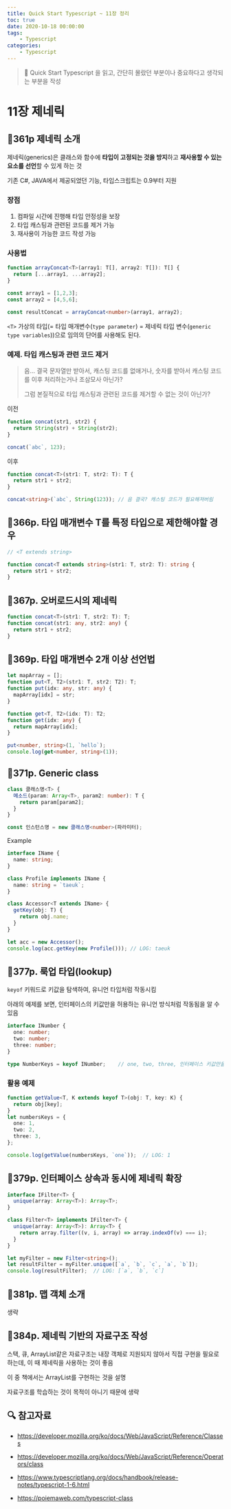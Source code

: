 ```yaml
---
title: Quick Start Typescript ~ 11장 정리
toc: true
date: 2020-10-18 00:00:00
tags: 
    - Typescript
categories: 
    - Typescript
---
```





> 📖 Quick Start Typescript 을 읽고, 간단히 몰랐던 부분이나 중요하다고 생각되는 부분을 작성
>



# 11장 제네릭

##  📝361p 제네릭 소개

제네릭(generics)은 클래스와 함수에 **타입이 고정되는 것을 방지**하고 **재사용할 수 있는 요소를 선언**할 수 있게 하는 것

기존 C#, JAVA에서 제공되었던 기능, 타입스크립트는 0.9부터 지원

### 장점

1. 컴파일 시간에 진행해 타입 안정성을 보장
2. 타입 캐스팅과 관련된 코드를 제거 가능
3. 재사용이 가능한 코드 작성 가능

### 사용법

```typescript
function arrayConcat<T>(array1: T[], array2: T[]): T[] {
  return [...array1, ...array2];
}

const array1 = [1,2,3];
const array2 = [4,5,6];

const resultConcat = arrayConcat<number>(array1, array2);
```

`<T>`  가상의 타입(= 타입 매개변수(`type parameter`) = 제네릭 타입 변수(`generic type variables`))으로 임의의 단어를 사용해도 된다.



### 예제. 타입 캐스팅과 관련 코드 제거

> 음... 결국 문자열만 받아서, 캐스팅 코드를 없애거나, 숫자를 받아서 캐스팅 코드를 이후 처리하는거나 조삼모사 아닌가?
>
> 그럼 본질적으로 타입 캐스팅과 관련된 코드를 제거할 수 없는 것이 아닌가?

이전

```javascript
function concat(str1, str2) {
  return String(str) + String(str2);
}

concat(`abc`, 123);
```

이후

```typescript
function concat<T>(str1: T, str2: T): T {
  return str1 + str2;
}

concat<string>(`abc`, String(123));	// 음 결국? 캐스팅 코드가 필요해져버림
```



## 📝366p. 타입 매개변수 T를 특정 타입으로 제한해야할 경우

```typescript
// <T extends string>

function concat<T extends string>(str1: T, str2: T): string {
  return str1 + str2;
}
```



## 📝367p. 오버로드시의 제네릭

```typescript
function concat<T>(str1: T, str2: T): T;
function concat(str1: any, str2: any) {
  return str1 + str2;
}
```



## 📝369p. 타입 매개변수 2개 이상 선언법

```typescript
let mapArray = [];
function put<T, T2>(str1: T, str2: T2): T;
function put(idx: any, str: any) {
  mapArray[idx] = str;
}

function get<T, T2>(idx: T): T2;
function get(idx: any) {
  return mapArray[idx];
}

put<number, string>(1, `hello`);
console.log(get<number, string>(1));
```



## 📝371p. Generic class

```typescript
class 클래스명<T> {
  메소드(param: Array<T>, param2: number): T {
    return param[param2];
  }
}

const 인스턴스명 = new 클래스명<number>(파라미터);
```

Example

```typescript
interface IName {
  name: string;
}

class Profile implements IName {
  name: string = `taeuk`;
}

class Accessor<T extends IName> {
  getKey(obj: T) {
    return obj.name;
  }
}

let acc = new Accessor();
console.log(acc.getKey(new Profile()));	// LOG: taeuk
```



## 📝377p. 룩업 타입(lookup)

`keyof` 키워드로 키값을 탐색하여, 유니언 타입처럼 작동시킴

아래의 예제를 보면, 인터페이스의 키값만을 허용하는 유니언 방식처럼 작동됨을 알 수 있음

```typescript
interface INumber {
  one: number;
  two: number;
  three: number;
}

type NumberKeys = keyof INumber;	// one, two, three, 인터페이스 키값만을 허용
```

### 활용 예제

```typescript
function getValue<T, K extends keyof T>(obj: T, key: K) {
  return obj[key];
}
let numbersKeys = {
  one: 1,
  two: 2,
  three: 3,
};

console.log(getValue(numbersKeys, `one`));	// LOG: 1
```



## 📝379p. 인터페이스 상속과 동시에 제네릭 확장

```typescript
interface IFilter<T> {
  unique(array: Array<T>): Array<T>;
}

class Filter<T> implements IFilter<T> {
  unique(array: Array<T>): Array<T> {
    return array.filter((v, i, array) => array.indexOf(v) === i);
  }
}

let myFilter = new Filter<string>();
let resultFilter = myFilter.unique([`a`, `b`, `c`, `a`, `b`]);
console.log(resultFilter);	// LOG: [`a`, `b`, `c`]
```



## 📝381p. 맵 객체 소개

생략

## 📝384p. 제네릭 기반의 자료구조 작성

스택, 큐, ArrayList같은 자료구조는 내장 객체로 지원되지 않아서 직접 구현을 필요로 하는데, 이 때 제네릭을 사용하는 것이 좋음

이 중 책에서는 ArrayList를 구현하는 것을 설명

자료구조를 학습하는 것이 목적이 아니기 때문에 생략

## :mag: 참고자료

- https://developer.mozilla.org/ko/docs/Web/JavaScript/Reference/Classes
- https://developer.mozilla.org/ko/docs/Web/JavaScript/Reference/Operators/class

- https://www.typescriptlang.org/docs/handbook/release-notes/typescript-1-6.html

- https://poiemaweb.com/typescript-class